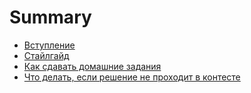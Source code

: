 # Summary

* [Вступление](./introduction.md)
* [Стайлгайд](./styleguide.md)
* [Как сдавать домашние задания](./assignments.md)
* [Что делать, если решение не проходит в контесте](./troubleshooting.md)

